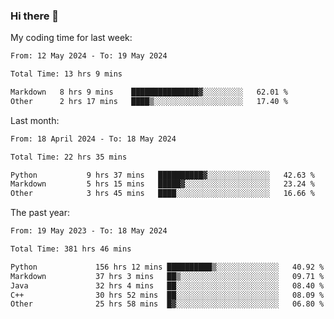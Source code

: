 ### Hi there 👋

My coding time for last week:

<!--START_SECTION:week-->

```txt
From: 12 May 2024 - To: 19 May 2024

Total Time: 13 hrs 9 mins

Markdown   8 hrs 9 mins    ███████████████▓░░░░░░░░░   62.01 %
Other      2 hrs 17 mins   ████▒░░░░░░░░░░░░░░░░░░░░   17.40 %
```

<!--END_SECTION:week-->

Last month:

<!--START_SECTION:month-->

```txt
From: 18 April 2024 - To: 18 May 2024

Total Time: 22 hrs 35 mins

Python           9 hrs 37 mins   ██████████▓░░░░░░░░░░░░░░   42.63 %
Markdown         5 hrs 15 mins   █████▓░░░░░░░░░░░░░░░░░░░   23.24 %
Other            3 hrs 45 mins   ████░░░░░░░░░░░░░░░░░░░░░   16.66 %
```

<!--END_SECTION:month-->

The past year:

<!--START_SECTION:year-->

```txt
From: 19 May 2023 - To: 18 May 2024

Total Time: 381 hrs 46 mins

Python             156 hrs 12 mins ██████████▒░░░░░░░░░░░░░░   40.92 %
Markdown           37 hrs 3 mins   ██▒░░░░░░░░░░░░░░░░░░░░░░   09.71 %
Java               32 hrs 4 mins   ██░░░░░░░░░░░░░░░░░░░░░░░   08.40 %
C++                30 hrs 52 mins  ██░░░░░░░░░░░░░░░░░░░░░░░   08.09 %
Other              25 hrs 58 mins  █▓░░░░░░░░░░░░░░░░░░░░░░░   06.80 %
```

<!--END_SECTION:year-->
